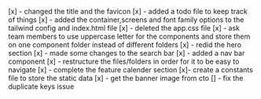 [x] - changed the title and the favicon
[x] - added a todo file to keep track of things
[x] - added the container,screens and font family options to the tailwind config and index.html file
[x] - deleted the app.css file
[x] - ask team members to use uppercase letter for the components and store them on one component folder instead of different folders
[x] - redid the hero section
[x] - made some changes to the search bar
[x] - added a nav bar component
[x] - restructure the files/folders in order for it to be easy to navigate
[x] - complete the feature calender section
[x]- create a constants file to store the static data
[x] - get the banner image from cto
[] - fix the duplicate keys issue
